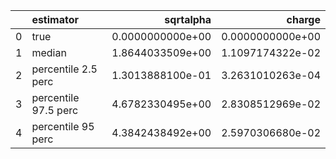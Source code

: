 |    | estimator            |        sqrtalpha |           charge |
|---:|:---------------------|-----------------:|-----------------:|
|  0 | true                 | 0.0000000000e+00 | 0.0000000000e+00 |
|  1 | median               | 1.8644033509e+00 | 1.1097174322e-02 |
|  2 | percentile 2.5 perc  | 1.3013888100e-01 | 3.2631010263e-04 |
|  3 | percentile 97.5 perc | 4.6782330495e+00 | 2.8308512969e-02 |
|  4 | percentile 95 perc   | 4.3842438492e+00 | 2.5970306680e-02 |